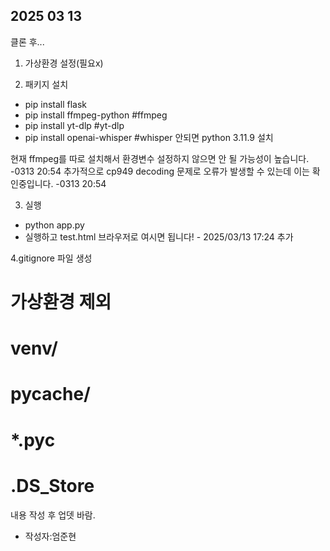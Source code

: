 


## 2025 03 13 

클론 후... 
1. 가상환경 설정(필요x)

2. 패키지 설치

- pip install flask 
- pip install ffmpeg-python     #ffmpeg 
- pip install yt-dlp            #yt-dlp 
- pip install openai-whisper    #whisper  안되면 python 3.11.9 설치 

 현재 ffmpeg를 따로 설치해서 환경변수 설정하지 않으면 안 될 가능성이 높습니다.   -0313 20:54
  추가적으로 cp949 decoding 문제로 오류가 발생할 수 있는데 이는 확인중입니다.    -0313 20:54

3. 실행 
- python app.py
- 실행하고 test.html 브라우저로 여시면 됩니다! - 2025/03/13 17:24 추가


4.gitignore 파일 생성 

# 가상환경 제외

# venv/

# __pycache__/

# *.pyc

# .DS_Store

내용 작성 후 업뎃 바람. 

- 작성자:엄준현
